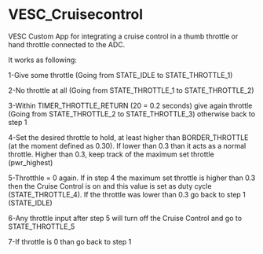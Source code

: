 # VESC_Cruisecontrol
VESC Custom App for integrating a cruise control in a thumb throttle or hand throttle connected to the ADC.

It works as following:

1-Give some throttle (Going from STATE_IDLE to STATE_THROTTLE_1)

2-No throttle at all (Going from STATE_THROTTLE_1 to STATE_THROTTLE_2)

3-Within TIMER_THROTTLE_RETURN (20 = 0.2 seconds) give again throttle (Going from STATE_THROTTLE_2 to STATE_THROTTLE_3) otherwise back to step 1

4-Set the desired throttle to hold, at least higher than BORDER_THROTTLE (at the moment defined as 0.30). If lower than 0.3 than it acts as a normal throttle. Higher than 0.3, keep track of the maximum set throttle (pwr_highest)

5-Throtthle = 0 again. If in step 4 the maximum set throttle is higher than 0.3 then the Cruise Control is on and this value is set as duty cycle (STATE_THROTTLE_4). If the throttle was lower than 0.3 go back to step 1 (STATE_IDLE)

6-Any throttle input after step 5 will turn off the Cruise Control and go to STATE_THROTTLE_5

7-If throttle is 0 than go back to step 1
